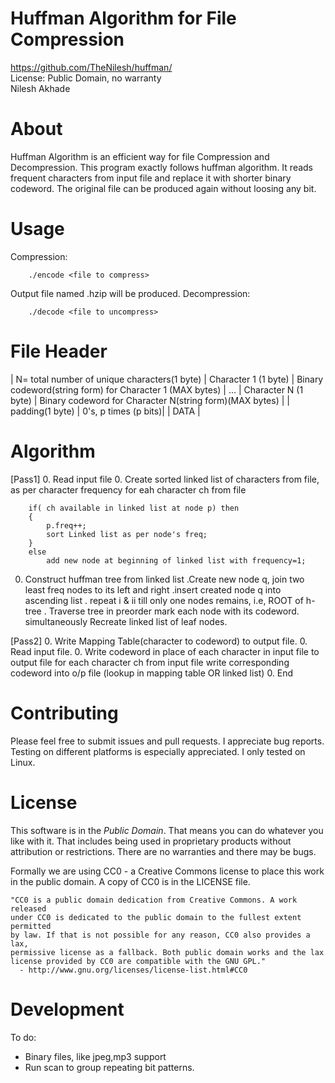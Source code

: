 **Huffman Algorithm for File Compression**
=========================

https://github.com/TheNilesh/huffman/  
License: Public Domain, no warranty  
Nilesh Akhade

About
=====

Huffman Algorithm is an efficient way for file Compression and Decompression.
This program exactly follows huffman algorithm. It reads frequent characters from input file and replace it with shorter binary codeword.
The original file can be produced again without loosing any bit.

Usage
=====
Compression:
```
	./encode <file to compress>
```
Output file named <inputfile>.hzip will be produced.
Decompression:
```
	./decode <file to uncompress>
```
 
File Header
============================
| N= total number of unique characters(1 byte)
| Character 1 (1 byte) | Binary codeword(string form) for Character 1 (MAX bytes) |
... 
| Character N (1 byte) | Binary codeword for Character N(string form)(MAX bytes) |
| padding(1 byte) | 0's, p times (p bits)|
| DATA |

Algorithm
============================
[Pass1]
0. Read input file
0. Create sorted linked list of characters from file, as per character frequency
   for eah character ch from file
```
	if( ch available in linked list at node p) then 
	{
		p.freq++;
		sort Linked list as per node's freq;
	}
	else
		add new node at beginning of linked list with frequency=1;
```
0. Construct huffman tree from linked list
   .Create new node q, join two least freq nodes to its left and right
   .insert created node q into ascending list
   . repeat i & ii till only one nodes remains, i.e, ROOT of h-tree
   . Traverse tree in preorder mark each node with its codeword. simultaneously Recreate linked list of leaf nodes.

[Pass2]
0. Write Mapping Table(character to codeword) to output file.
0. Read input file.
0. Write codeword in place of each character in input file to output file
   for each character ch from input file
	write corresponding codeword into o/p file (lookup in mapping table OR linked list)
0. End

Contributing
============

Please feel free to submit issues and pull requests. I appreciate bug reports.
Testing on different platforms is especially appreciated. I only tested on Linux.

License
=======

This software is in the *Public Domain*. That means you can do whatever you like
with it. That includes being used in proprietary products without attribution or
restrictions. There are no warranties and there may be bugs. 

Formally we are using CC0 - a Creative Commons license to place this work in the
public domain. A copy of CC0 is in the LICENSE file. 

    "CC0 is a public domain dedication from Creative Commons. A work released
    under CC0 is dedicated to the public domain to the fullest extent permitted
    by law. If that is not possible for any reason, CC0 also provides a lax,
    permissive license as a fallback. Both public domain works and the lax
    license provided by CC0 are compatible with the GNU GPL."
      - http://www.gnu.org/licenses/license-list.html#CC0

Development
===========

To do:
* Binary files, like jpeg,mp3 support
* Run scan to group repeating bit patterns.
